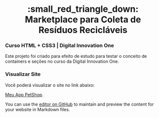 <h1 align="center">  
:small_red_triangle_down:  Marketplace para Coleta de Resíduos Recicláveis
</h1>
 

### Curso HTML + CSS3 | Digital Innovation One

Este projeto foi criado para efeito de estudo para testar o conceito de containers e seções no curso da Digital Innovation One.

### Visualizar Site

Você poderá visualizar o site no link abaixo: 

[Meu App PetShop](https://clovisdanielcosta.github.io/myapetshop/).

You can use the [editor on GitHub](https://github.com/clovisdanielcosta/myapetshop/edit/master/README.md) to maintain and preview the content for your website in Markdown files.
